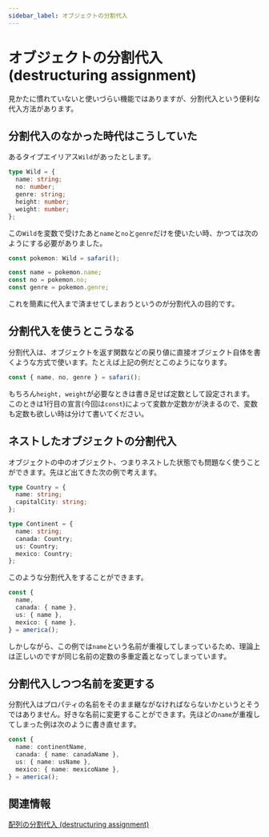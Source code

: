 ```yaml
---
sidebar_label: オブジェクトの分割代入
---
```


# オブジェクトの分割代入 (destructuring assignment)

見かたに慣れていないと使いづらい機能ではありますが、分割代入という便利な代入方法があります。

## 分割代入のなかった時代はこうしていた

あるタイプエイリアス`Wild`があったとします。

```ts
type Wild = {
  name: string;
  no: number;
  genre: string;
  height: number;
  weight: number;
};
```

この`Wild`を変数で受けたあと`name`と`no`と`genre`だけを使いたい時、かつては次のようにする必要がありました。

```ts
const pokemon: Wild = safari();

const name = pokemon.name;
const no = pokemon.no;
const genre = pokemon.genre;
```

これを簡素に代入まで済ませてしまおうというのが分割代入の目的です。

## 分割代入を使うとこうなる

分割代入は、オブジェクトを返す関数などの戻り値に直接オブジェクト自体を書くような方式で使います。たとえば上記の例だとこのようになります。

```ts
const { name, no, genre } = safari();
```

もちろん`height, weight`が必要なときは書き足せば定数として設定されます。このときは1行目の宣言(今回は`const`)によって変数か定数かが決まるので、変数も定数も欲しい時は分けて書いてください。

## ネストしたオブジェクトの分割代入

オブジェクトの中のオブジェクト、つまりネストした状態でも問題なく使うことができます。先ほど出てきた次の例で考えます。

```ts
type Country = {
  name: string;
  capitalCity: string;
};

type Continent = {
  name: string;
  canada: Country;
  us: Country;
  mexico: Country;
};
```

このような分割代入をすることができます。

```ts
const {
  name,
  canada: { name },
  us: { name },
  mexico: { name },
} = america();
```

しかしながら、この例では`name`という名前が重複してしまっているため、理論上は正しいのですが同じ名前の定数の多重定義となってしまっています。

## 分割代入しつつ名前を変更する

分割代入はプロパティの名前をそのまま継ながなければならないかというとそうではありません。好きな名前に変更することができます。先ほどの`name`が重複してしまった例は次のように書き直せます。

```ts
const {
  name: continentName,
  canada: { name: canadaName },
  us: { name: usName },
  mexico: { name: mexicoName },
} = america();
```

## 関連情報

[配列の分割代入 (destructuring assignment)](../array/destructuring-assignment-from-array.md)
